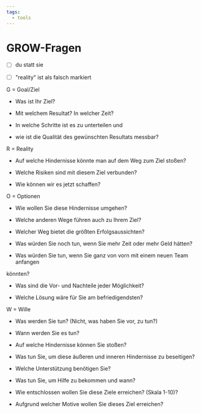 ```yaml
---
tags:
  - tools
---
```


# GROW-Fragen



- [ ] du statt sie

- [ ] "reality" ist als falsch markiert



G = Goal/Ziel

- Was ist Ihr Ziel?

- Mit welchem Resultat? In welcher Zeit?

- In welche Schritte ist es zu unterteilen und

- wie ist die Qualität des gewünschten Resultats messbar?



R = Reality

- Auf welche Hindernisse könnte man auf dem Weg zum Ziel stoßen?

- Welche Risiken sind mit diesem Ziel verbunden?

- Wie können wir es jetzt schaffen?



O = Optionen

- Wie wollen Sie diese Hindernisse umgehen?

- Welche anderen Wege führen auch zu Ihrem Ziel?

- Welcher Weg bietet die größten Erfolgsaussichten?

- Was würden Sie noch tun, wenn Sie mehr Zeit oder mehr Geld hätten?

- Was würden Sie tun, wenn Sie ganz von vorn mit einem neuen Team anfangen

könnten?

- Was sind die Vor- und Nachteile jeder Möglichkeit?

- Welche Lösung wäre für Sie am befriedigendsten?



W = Wille

- Was werden Sie tun? (Nicht, was haben Sie vor, zu tun?)

- Wann werden Sie es tun?

- Auf welche Hindernisse können Sie stoßen?

- Was tun Sie, um diese äußeren und inneren Hindernisse zu beseitigen?

- Welche Unterstützung benötigen Sie?

- Was tun Sie, um Hilfe zu bekommen und wann?

- Wie entschlossen wollen Sie diese Ziele erreichen? (Skala 1-10)?

- Aufgrund welcher Motive wollen Sie dieses Ziel erreichen?